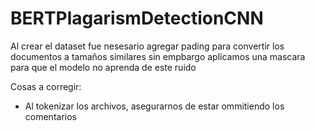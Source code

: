 # BERTPlagarismDetectionCNN



Al crear el dataset fue nesesario agregar pading para convertir los documentos a tamaños similares sin empbargo aplicamos una mascara para que el modelo no aprenda de este ruido


Cosas a corregir:
- Al tokenizar los archivos, asegurarnos de estar ommitiendo los comentarios 